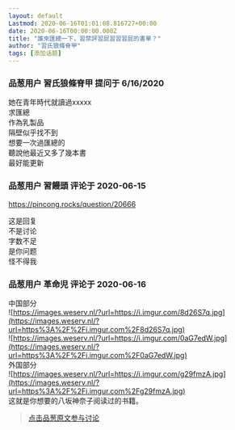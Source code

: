 ```yaml
---
layout: default
Lastmod: 2020-06-16T01:01:08.816727+00:00
date: 2020-06-16T00:00:00.000Z
title: "誰來匯總一下，習禁評習屁習習習屁的書單？"
author: "習氏狼條脊甲"
tags: [添加话题]
---
```



### 品葱用户 **習氏狼條脊甲** 提问于 6/16/2020
    
她在青年時代就讀過xxxxx  
求匯總  
作為乳製品  
隔壁似乎找不到  
想要一次過匯總的  
聽說他最近又多了幾本書  
最好能更新
    
                

### 品葱用户 **習饅頭** 评论于 2020-06-15
        
https://pincong.rocks/question/20666  
  
  
  
这是回复  
不是讨论  
字数不足  
是你问题  
怪不得我
        
                

### 品葱用户 **革命児** 评论于 2020-06-16
        
中国部分  
![https://images.weserv.nl/?url=https://i.imgur.com/8d26S7q.jpg](https://images.weserv.nl/?url=https%3A%2F%2Fi.imgur.com%2F8d26S7q.jpg)  
![https://images.weserv.nl/?url=https://i.imgur.com/0aG7edW.jpg](https://images.weserv.nl/?url=https%3A%2F%2Fi.imgur.com%2F0aG7edW.jpg)  
外国部分  
![https://images.weserv.nl/?url=https://i.imgur.com/g29fmzA.jpg](https://images.weserv.nl/?url=https%3A%2F%2Fi.imgur.com%2Fg29fmzA.jpg)  
这就是你想要的八坂神奈子阅读过的书籍。
        
                





> [点击品葱原文参与讨论](https://pincong.rocks/question/27307)

